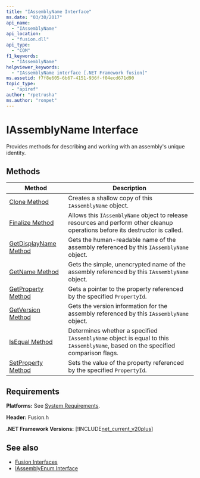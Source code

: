```yaml
---
title: "IAssemblyName Interface"
ms.date: "03/30/2017"
api_name: 
  - "IAssemblyName"
api_location: 
  - "fusion.dll"
api_type: 
  - "COM"
f1_keywords: 
  - "IAssemblyName"
helpviewer_keywords: 
  - "IAssemblyName interface [.NET Framework fusion]"
ms.assetid: f7f8e605-6b67-4151-936f-f04ecd671d90
topic_type: 
  - "apiref"
author: "rpetrusha"
ms.author: "ronpet"
---
```

# IAssemblyName Interface
Provides methods for describing and working with an assembly's unique identity.  
  
## Methods  
  
|Method|Description|  
|------------|-----------------|  
|[Clone Method](../../../../docs/framework/unmanaged-api/fusion/iassemblyname-clone-method.md)|Creates a shallow copy of this `IAssemblyName` object.|  
|[Finalize Method](../../../../docs/framework/unmanaged-api/fusion/iassemblyname-finalize-method.md)|Allows this `IAssemblyName` object to release resources and perform other cleanup operations before its destructor is called.|  
|[GetDisplayName Method](../../../../docs/framework/unmanaged-api/fusion/iassemblyname-getdisplayname-method.md)|Gets the human-readable name of the assembly referenced by this `IAssemblyName` object.|  
|[GetName Method](../../../../docs/framework/unmanaged-api/fusion/iassemblyname-getname-method.md)|Gets the simple, unencrypted name of the assembly referenced by this `IAssemblyName` object.|  
|[GetProperty Method](../../../../docs/framework/unmanaged-api/fusion/iassemblyname-getproperty-method.md)|Gets a pointer to the property referenced by the specified `PropertyId`.|  
|[GetVersion Method](../../../../docs/framework/unmanaged-api/fusion/iassemblyname-getversion-method.md)|Gets the version information for the assembly referenced by this `IAssemblyName` object.|  
|[IsEqual Method](../../../../docs/framework/unmanaged-api/fusion/iassemblyname-isequal-method.md)|Determines whether a specified `IAssemblyName` object is equal to this `IAssemblyName`, based on the specified comparison flags.|  
|[SetProperty Method](../../../../docs/framework/unmanaged-api/fusion/iassemblyname-setproperty-method.md)|Sets the value of the property referenced by the specified `PropertyId`.|  
  
## Requirements  
 **Platforms:** See [System Requirements](../../../../docs/framework/get-started/system-requirements.md).  
  
 **Header:** Fusion.h  
  
 **.NET Framework Versions:** [!INCLUDE[net_current_v20plus](../../../../includes/net-current-v20plus-md.md)]  
  
## See also
- [Fusion Interfaces](../../../../docs/framework/unmanaged-api/fusion/fusion-interfaces.md)
- [IAssemblyEnum Interface](../../../../docs/framework/unmanaged-api/fusion/iassemblyenum-interface.md)
